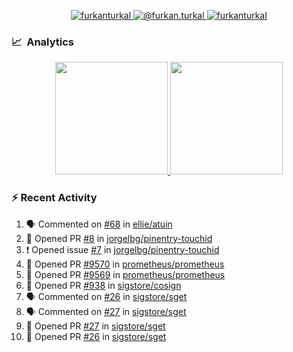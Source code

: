 <p align="center">
  <a href="https://linkedin.com/in/furkanturkal" target="blank">
    <img src="https://img.shields.io/badge/linkedin-%230077B5.svg?&style=for-the-badge&logo=linkedin&logoColor=white" alt="furkanturkal" />
  </a>
  <a href="https://medium.com/@furkan.turkal" target="blank">
    <img src="https://img.shields.io/badge/medium-%2312100E.svg?&style=for-the-badge&logo=medium&logoColor=white" alt="@furkan.turkal" />
  </a>
  <a href="https://twitter.com/furkanturkaI" target="blank">
    <img src="https://img.shields.io/badge/Twitter-1DA1F2?style=for-the-badge&logo=twitter&logoColor=white" alt="furkanturkaI" />
  </a>
</p>

### 📈 &nbsp;Analytics

<p align="center">
  <a href="https://github.com/bufgix">
    <img height="180em" src="https://github-readme-stats-eight-theta.vercel.app/api?username=Dentrax&show_icons=true&theme=algolia&include_all_commits=true&count_private=true&line_height=26"/>
    <img height="180em" src="https://github-readme-stats-eight-theta.vercel.app/api/top-langs/?username=Dentrax&layout=compact&langs_count=8&theme=algolia&line_height=26"/>
  </a>
</p>

### :zap: Recent Activity

<!--START_SECTION:activity-->
1. 🗣 Commented on [#68](https://github.com/ellie/atuin/issues/68) in [ellie/atuin](https://github.com/ellie/atuin)
2. 💪 Opened PR [#8](https://github.com/jorgelbg/pinentry-touchid/pull/8) in [jorgelbg/pinentry-touchid](https://github.com/jorgelbg/pinentry-touchid)
3. ❗️ Opened issue [#7](https://github.com/jorgelbg/pinentry-touchid/issues/7) in [jorgelbg/pinentry-touchid](https://github.com/jorgelbg/pinentry-touchid)
4. 💪 Opened PR [#9570](https://github.com/prometheus/prometheus/pull/9570) in [prometheus/prometheus](https://github.com/prometheus/prometheus)
5. 💪 Opened PR [#9569](https://github.com/prometheus/prometheus/pull/9569) in [prometheus/prometheus](https://github.com/prometheus/prometheus)
6. 💪 Opened PR [#938](https://github.com/sigstore/cosign/pull/938) in [sigstore/cosign](https://github.com/sigstore/cosign)
7. 🗣 Commented on [#26](https://github.com/sigstore/sget/issues/26) in [sigstore/sget](https://github.com/sigstore/sget)
8. 🗣 Commented on [#27](https://github.com/sigstore/sget/issues/27) in [sigstore/sget](https://github.com/sigstore/sget)
9. 💪 Opened PR [#27](https://github.com/sigstore/sget/pull/27) in [sigstore/sget](https://github.com/sigstore/sget)
10. 💪 Opened PR [#26](https://github.com/sigstore/sget/pull/26) in [sigstore/sget](https://github.com/sigstore/sget)
<!--END_SECTION:activity-->
